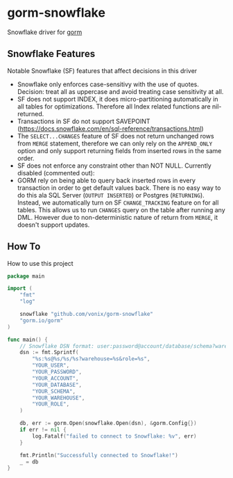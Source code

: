 # gorm-snowflake
Snowflake driver for [gorm](https://gorm.io/)

## Snowflake Features

Notable Snowflake (SF) features that affect decisions in this driver

- Snowflake only enforces case-sensitivy with the use of quotes. Decision: treat all as uppercase and avoid treating case sensitivity at all.
- SF does not support INDEX, it does micro-partitioning automatically in all tables for optimizations. Therefore all Index related functions are nil-returned.
- Transactions in SF do not support SAVEPOINT (https://docs.snowflake.com/en/sql-reference/transactions.html)
- The `SELECT...CHANGES` feature of SF does not return unchanged rows from `MERGE` statement, therefore we can only rely on the `APPEND_ONLY` option and only support returning fields from inserted rows in the same order.
- SF does not enforce any constraint other than NOT NULL.
Currently disabled (commented out):
- GORM rely on being able to query back inserted rows in every transaction in order to get default values back.
 There is no easy way to do this ala SQL Server (`OUTPUT INSERTED`) or Postgres (`RETURNING`). Instead, we automatically turn on SF `CHANGE_TRACKING` feature on for all tables. This allows us to run `CHANGES` query on the table after running any DML. However due to non-deterministic nature of return from `MERGE`, it doesn't support updates.
## How To

How to use this project

```go
package main

import (
    "fmt"
    "log"

    snowflake "github.com/vonix/gorm-snowflake"
    "gorm.io/gorm"
)

func main() {
    // Snowflake DSN format: user:password@account/database/schema?warehouse=WH&role=ROLE
    dsn := fmt.Sprintf(
        "%s:%s@%s/%s/%s?warehouse=%s&role=%s",
        "YOUR_USER",
        "YOUR_PASSWORD",
        "YOUR_ACCOUNT",
        "YOUR_DATABASE",
        "YOUR_SCHEMA",
        "YOUR_WAREHOUSE",
        "YOUR_ROLE",
    )

    db, err := gorm.Open(snowflake.Open(dsn), &gorm.Config{})
    if err != nil {
        log.Fatalf("failed to connect to Snowflake: %v", err)
    }

    fmt.Println("Successfully connected to Snowflake!") 
    _ = db
}
```
